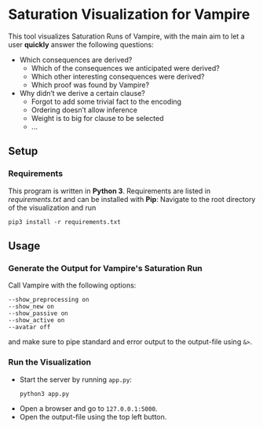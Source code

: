#  Saturation Visualization for Vampire

This tool visualizes Saturation Runs of Vampire, with the main aim to let a user **quickly** answer the following questions:
* Which consequences are derived?
  * Which of the consequences we anticipated were derived?
  * Which other interesting consequences were derived?
  * Which proof was found by Vampire?
* Why didn’t we derive a certain clause?
  * Forgot to add some trivial fact to the encoding
  * Ordering doesn’t allow inference
  * Weight is to big for clause to be selected
  * ...

## Setup
### Requirements
This program is written in **Python 3**.
Requirements are listed in *requirements.txt* and can be installed with **Pip**:
Navigate to the root directory of the visualization and run
```
pip3 install -r requirements.txt
```

## Usage
### Generate the Output for Vampire's Saturation Run
Call Vampire with the following options:
```
--show_preprocessing on
--show_new on
--show_passive on
--show_active on
--avatar off
```
and make sure to pipe standard and error output to the output-file using `&>`.

### Run the Visualization
* Start the server by running `app.py`:
  ```
  python3 app.py
  ```
* Open a browser and go to `127.0.0.1:5000`.
* Open the output-file using the top left button.


